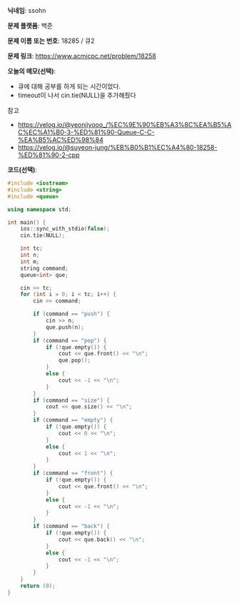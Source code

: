 **닉네임**: ssohn

**문제 플랫폼**: 백준

**문제 이름 또는 번호**: 18285 / 큐2

**문제 링크**: https://www.acmicpc.net/problem/18258

**오늘의 메모(선택)**:

- 큐에 대해 공부를 하게 되는 시간이었다.
- timeout이 나서 cin.tie(NULL)을 추가해줬다

참고

- https://velog.io/@yeonjiyooo_/%EC%9E%90%EB%A3%8C%EA%B5%AC%EC%A1%B0-3-%ED%81%90-Queue-C-C-%EA%B5%AC%ED%98%84
- https://velog.io/@suyeon-jung/%EB%B0%B1%EC%A4%80-18258-%ED%81%90-2-cpp

**코드(선택)**:

```c++
#include <iostream>
#include <string>
#include <queue>

using namespace std;

int main() {
	ios::sync_with_stdio(false);
	cin.tie(NULL);

	int tc;
	int	n;
	int	m;
	string command;
	queue<int> que;

	cin >> tc;
	for (int i = 0; i < tc; i++) {
		cin >> command;

		if (command == "push") {
			cin >> n;
			que.push(n);
		}
		if (command == "pop") {
			if (!que.empty()) {
				cout << que.front() << "\n";
				que.pop();
			}
			else {
				cout << -1 << "\n";
			}
		}
		if (command == "size") {
			cout << que.size() << "\n";
		}
		if (command == "empty") {
			if (!que.empty()) {
				cout << 0 << "\n";
			}
			else {
				cout << 1 << "\n";
			}
		}
		if (command == "front") {
			if (!que.empty()) {
				cout << que.front() << "\n";
			}
			else {
				cout << -1 << "\n";
			}
		}
		if (command == "back") {
			if (!que.empty()) {
				cout << que.back() << "\n";
			}
			else {
				cout << -1 << "\n";
			}
		}
	}
	return (0);
}
```
